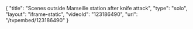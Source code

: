 {
    "title": "Scenes outside Marseille station after knife attack",
    "type": "solo",
    "layout": "iframe-static",
    "videoId": "123186490",
    "url": "\/tvpembed\/123186490"
}